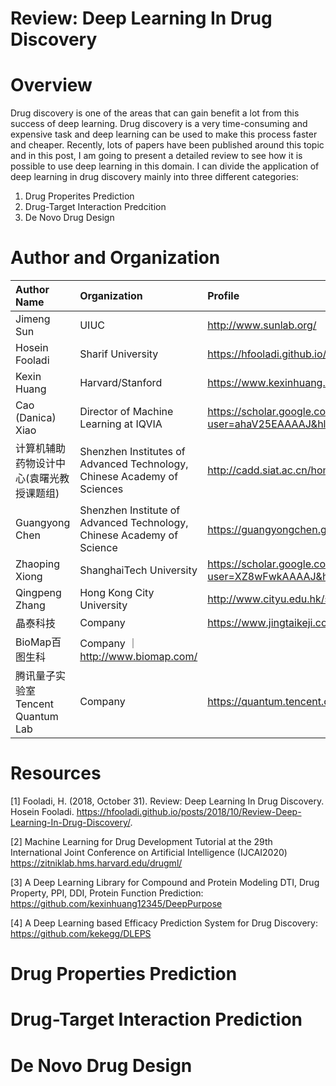 # Review: Deep Learning In Drug Discovery

# Overview
Drug discovery is one of the areas that can gain benefit a lot from this success of deep learning. Drug discovery is a very time-consuming and expensive task and deep learning can be used to make this process faster and cheaper. Recently, lots of papers have been published around this topic and in this post, I am going to present a detailed review to see how it is possible to use deep learning in this domain. I can divide the application of deep learning in drug discovery mainly into three different categories:

1. Drug Properites Prediction
2. Drug-Target Interaction Predcition
3. De Novo Drug Design


# Author and Organization


| Author Name     	 	| Organization 		| Profile    					|
| :-----| :----- | :----- |
| Jimeng Sun       		|   UIUC   			| http://www.sunlab.org/ 		|
| Hosein Fooladi        | Sharif University | https://hfooladi.github.io/   |
| Kexin Huang   		| Harvard/Stanford  | https://www.kexinhuang.com/   |
| Cao (Danica) Xiao 	| Director of Machine Learning at IQVIA 		| https://scholar.google.com/citations?user=ahaV25EAAAAJ&hl=en |
| 计算机辅助药物设计中心(袁曙光教授课题组) | Shenzhen Institutes of Advanced Technology, Chinese Academy of Sciences| http://cadd.siat.ac.cn/home/ |
|Guangyong Chen 		| Shenzhen Institute of Advanced Technology, Chinese Academy of Science | https://guangyongchen.github.io/ ｜
|Zhaoping Xiong 		| ShanghaiTech University | https://scholar.google.com/citations?user=XZ8wFwkAAAAJ&hl=en |
|Qingpeng Zhang | Hong Kong City University | http://www.cityu.edu.hk/stfprofile/zhang.htm |
| 晶泰科技 | Company | https://www.jingtaikeji.com/zh-hans/ |
| BioMap百图生科  | Company ｜ http://www.biomap.com/ |
| 腾讯量子实验室Tencent Quantum Lab | Company  | https://quantum.tencent.com/about/ |



# Resources

[1] Fooladi, H. (2018, October 31). Review: Deep Learning In Drug Discovery. Hosein Fooladi. https://hfooladi.github.io/posts/2018/10/Review-Deep-Learning-In-Drug-Discovery/. 

[2] Machine Learning for Drug Development Tutorial at the 29th International Joint Conference on Artificial Intelligence (IJCAI2020) https://zitniklab.hms.harvard.edu/drugml/

[3] A Deep Learning Library for Compound and Protein Modeling
DTI, Drug Property, PPI, DDI, Protein Function Prediction: https://github.com/kexinhuang12345/DeepPurpose

[4] A Deep Learning based Efficacy Prediction System for Drug Discovery: https://github.com/kekegg/DLEPS



# Drug Properties Prediction

# Drug-Target Interaction Prediction

# De Novo Drug Design

